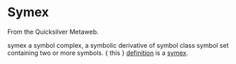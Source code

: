 
# Symex

From the Quicksilver Metaweb.

 symex 
a symbol complex, a symbolic derivative of symbol class symbol set containing two or more symbols. { this } [definition](/) is a [symex](/symex).
